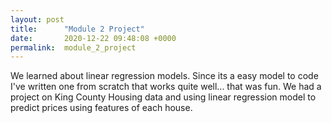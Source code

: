 ```yaml
---
layout: post
title:      "Module 2 Project"
date:       2020-12-22 09:48:08 +0000
permalink:  module_2_project
---
```



We learned about linear regression models. Since its a easy model to code I've written one from scratch that works quite well... that was fun. 
We had a project on King County Housing data and using linear regression model to predict prices using features of each house. 
